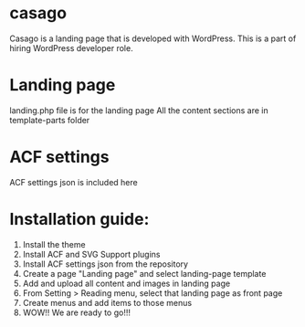 # casago
Casago is a landing page that is developed with WordPress. This is a part of hiring WordPress developer role.

# Landing page
landing.php file is for the landing page
All the content sections are in template-parts folder

# ACF settings
ACF settings json is included here

# Installation guide:
1. Install the theme
2. Install ACF and SVG Support plugins
3. Install ACF settings json from the repository
4. Create a page "Landing page" and select landing-page template
5. Add and upload all content and images in landing page
6. From Setting > Reading menu, select that landing page as front page
7. Create menus and add items to those menus
8. WOW!! We are ready to go!!!
